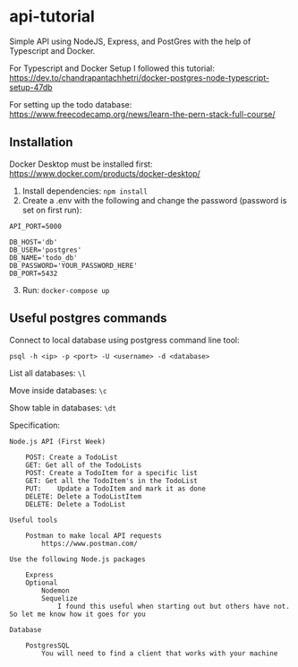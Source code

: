 # api-tutorial
Simple API using NodeJS, Express, and PostGres with the help of Typescript and Docker.

For Typescript and Docker Setup I followed this tutorial: https://dev.to/chandrapantachhetri/docker-postgres-node-typescript-setup-47db

For setting up the todo database: https://www.freecodecamp.org/news/learn-the-pern-stack-full-course/

## Installation

Docker Desktop must be installed first: https://www.docker.com/products/docker-desktop/


1. Install dependencies: `npm install`
2. Create a .env with the following and change the password (password is set on first run):
```
API_PORT=5000

DB_HOST='db'
DB_USER='postgres'
DB_NAME='todo_db'
DB_PASSWORD='YOUR_PASSWORD_HERE'
DB_PORT=5432
```
3. Run:
    `docker-compose up`

## Useful postgres commands
Connect to local database using postgress command line tool:

`psql -h <ip> -p <port> -U <username> -d <database>`

List all databases: `\l`

Move inside databases: `\c`

Show table in databases: `\dt`


Specification:
```
Node.js API (First Week)

    POST: Create a TodoList
    GET: Get all of the TodoLists
    POST: Create a TodoItem for a specific list
    GET: Get all the TodoItem's in the TodoList
    PUT:    Update a TodoItem and mark it as done
    DELETE: Delete a TodoListItem
    DELETE: Delete a TodoList

Useful tools

    Postman to make local API requests
        https://www.postman.com/

Use the following Node.js packages

    Express
    Optional
        Nodemon
        Sequelize
            I found this useful when starting out but others have not. So let me know how it goes for you

Database

    PostgresSQL
        You will need to find a client that works with your machine
```
  
